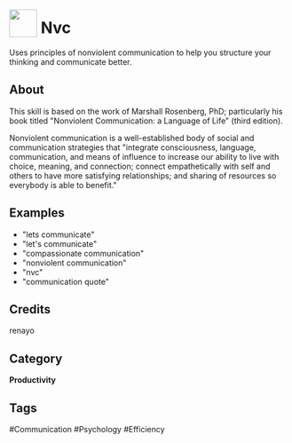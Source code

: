 # <img src="https://raw.githack.com/FortAwesome/Font-Awesome/master/svgs/solid/expand-arrows-alt.svg" card_color="#BDC3C7" width="50" height="50" style="vertical-align:bottom"/> Nvc
Uses principles of nonviolent communication to help you structure your thinking and communicate better.

## About
This skill is based on the work of Marshall Rosenberg, PhD; particularly his book titled "Nonviolent Communication: a Language of Life" (third edition). 

Nonviolent communication is a well-established body of social and communication strategies that "integrate consciousness, language, communication, and means of influence to increase our ability to live with choice, meaning, and connection; connect empathetically with self and others to have more satisfying relationships; and sharing of resources so everybody is able to benefit."

## Examples
* "lets communicate"
* "let's communicate"
* "compassionate communication"
* "nonviolent communication"
* "nvc"
* "communication quote"

## Credits
renayo

## Category
**Productivity**

## Tags
#Communication
#Psychology
#Efficiency

